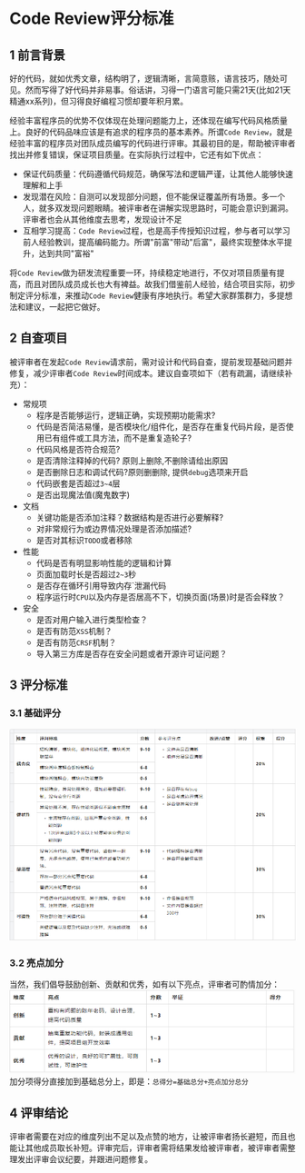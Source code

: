 # Code Review评分标准

## 1 前言背景
好的代码，就如优秀文章，结构明了，逻辑清晰，言简意赅，语言技巧，随处可见。然而写得了好代码并非易事。俗话讲，习得一门语言可能只需21天(比如21天精通xx系列)，但习得良好编程习惯却要年积月累。

经验丰富程序员的优势不仅体现在处理问题能力上，还体现在编写代码风格质量上。良好的代码品味应该是有追求的程序员的基本素养。所谓`Code Review`，就是经验丰富的程序员对团队成员编写的代码进行评审。其最初目的是，帮助被评审者找出并修复错误，保证项目质量。在实际执行过程中，它还有如下优点：
- 保证代码质量：代码遵循代码规范，确保写法和逻辑严谨，让其他人能够快速理解和上手
- 发现潜在风险：自测可以发现部分问题，但不能保证覆盖所有场景。多一个人，就多双发现问题眼睛。被评审者在讲解实现思路时，可能会意识到漏洞。评审者也会从其他维度去思考，发现设计不足
- 互相学习提高：`Code Review`过程，也是高手传授知识过程，参与者可以学习前人经验教训，提高编码能力。所谓"前富"带动"后富"，最终实现整体水平提升，达到共同"富裕"

将`Code Review`做为研发流程重要一环，持续稳定地进行，不仅对项目质量有提高，而且对团队成员成长也大有裨益。故我们借鉴前人经验，结合项目实际，初步制定评分标准，来推动`Code Review`健康有序地执行。希望大家群策群力，多提想法和建议，一起把它做好。

## 2 自查项目
被评审者在发起`Code Review`请求前，需对设计和代码自查，提前发现基础问题并修复，减少评审者`Code Review`时间成本。建议自查项如下（若有疏漏，请继续补充）：
- 常规项
  - 程序是否能够运行，逻辑正确，实现预期功能需求?
  - 代码是否简洁易懂，是否模块化/组件化，是否存在重复代码片段，是否使用已有组件或工具方法，而不是重复造轮子?
  - 代码风格是否符合规范?
  - 是否清除注释掉的代码? 原则上删除,不删除请给出原因
  - 是否删除日志和调试代码?原则删删除, 提供`debug`选项来开启
  - 代码嵌套是否超过`3~4`层
  - 是否出现魔法值(魔鬼数字)
- 文档
  - 关键功能是否添加注释？数据结构是否进行必要解释?
  - 对非常规行为或边界情况处理是否添加描述?
  - 是否对其标识`TODO`或者移除
- 性能
  - 代码是否有明显影响性能的逻辑和计算
  - 页面加载时长是否超过`2~3`秒
  - 是否存在循环引用导致内存`泄漏代码
  - 程序运行时`CPU`以及内存是否居高不下，切换页面(场景)时是否会释放？
- 安全
  - 是否对用户输入进行类型检查？
  - 是否有防范`XSS`机制？
  - 是否有防范`CRSF`机制？
  - 导入第三方库是否存在安全问题或者开源许可证问题？

## 3 评分标准
### 3.1 基础评分
![3_2](./images/3_2.png)

### 3.2 亮点加分
当然，我们倡导鼓励创新、贡献和优秀，如有以下亮点，评审者可酌情加分：
![3_3](./images/3_3.png)
加分项得分直接加到基础总分上，即是：`总得分=基础总分+亮点加分总分`

## 4 评审结论
评审者需要在对应的维度列出不足以及点赞的地方，让被评审者扬长避短，而且也能让其他成员取长补短。评审完后，评审者需将结果发给被评审者，被评审者需整理发出评审会议纪要，并跟进问题修复。